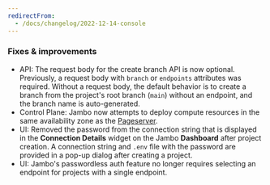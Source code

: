 ```yaml
---
redirectFrom:
  - /docs/changelog/2022-12-14-console
---
```


### Fixes & improvements

- API: The request body for the create branch API is now optional. Previously, a request body with `branch` or `endpoints` attributes was required. Without a request body, the default behavior is to create a branch from the project's root branch (`main`) without an endpoint, and the branch name is auto-generated.
- Control Plane: Jambo now attempts to deploy compute resources in the same availability zone as the [Pageserver](/docs/reference/glossary#pageserver).
- UI: Removed the password from the connection string that is displayed in the **Connection Details** widget on the Jambo **Dashboard** after project creation. A connection string and `.env` file with the password are provided in a pop-up dialog after creating a project.
- UI: Jambo's passwordless auth feature no longer requires selecting an endpoint for projects with a single endpoint.
